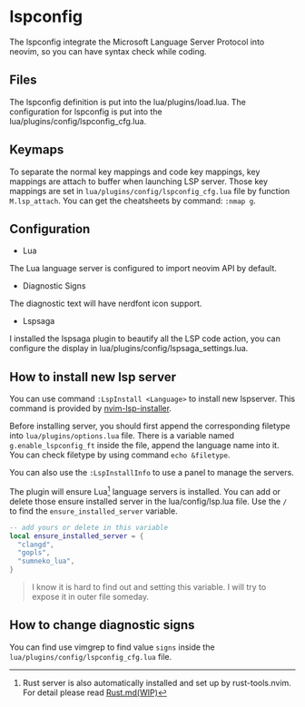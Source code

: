 # lspconfig

The lspconfig integrate the Microsoft Language Server Protocol into
neovim, so you can have syntax check while coding.

## Files

The lspconfig definition is put into the lua/plugins/load.lua.
The configuration for lspconfig is put into the lua/plugins/config/lspconfig_cfg.lua.

## Keymaps


To separate the normal key mappings and code key mappings, key mappings are attach
to buffer when launching LSP server. Those key mappings are set in
`lua/plugins/config/lspconfig_cfg.lua` file by function `M.lsp_attach`.
You can get the cheatsheets by command: `:nmap g`.

## Configuration

* Lua

The Lua language server is configured to import neovim API by default.

* Diagnostic Signs

The diagnostic text will have nerdfont icon support.

* Lspsaga

I installed the lspsaga plugin to beautify all the LSP code action,
you can configure the display in lua/plugins/config/lspsaga_settings.lua.

## How to install new lsp server

You can use command `:LspInstall <Language>` to install new lspserver.
This command is provided by [nvim-lsp-installer](https://github.com/williamboman/nvim-lsp-installer).

Before installing server, you should first append the corresponding filetype into
`lua/plugins/options.lua` file. There is a variable named `g.enable_lspconfig_ft` inside
the file, append the language name into it.
You can check filetype by using command `echo &filetype`.

You can also use the `:LspInstallInfo` to use a panel to manage the servers.

The plugin will ensure Lua[^1] language servers is installed.
You can add or delete those ensure installed server in the lua/config/lsp.lua file.
Use the `/` to find the `ensure_installed_server` variable.

```lua
-- add yours or delete in this variable
local ensure_installed_server = {
  "clangd",
  "gopls",
  "sumneko_lua",
}
```

> I know it is hard to find out and setting this variable. I will try to expose it
> in outer file someday.

[^1]: Rust server is also automatically installed and set up by rust-tools.nvim.
For detail please read [Rust.md(WIP)](../plugins/rust.md)

## How to change diagnostic signs

You can find use vimgrep to find value `signs` inside the `lua/plugins/config/lspconfig_cfg.lua`
file.
